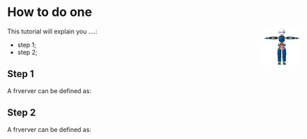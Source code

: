 <div style="position:fixed;top:140px;left:85%;">
    <img src="./gif/icub-rotate.gif" width="60%" height="60%">
</div>

# How to do one

This tutorial will explain you ....:

- step 1;
- step 2;


## Step 1

A frverver can be defined as:



## Step 2

A frverver can be defined as:
